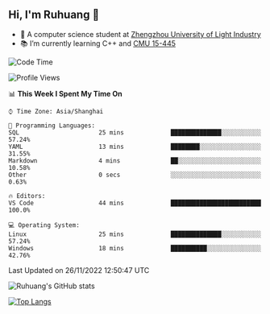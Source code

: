 ## Hi, I'm Ruhuang 👋

- :school: A computer science student at [Zhengzhou University of Light Industry](http://www.zzuli.edu.cn/)
- :books: I’m currently learning C++ and [CMU 15-445](https://15445.courses.cs.cmu.edu/fall2022/)

<!--START_SECTION:waka-->
![Code Time](http://img.shields.io/badge/Code%20Time-2%20hrs%2056%20mins-blue)

![Profile Views](http://img.shields.io/badge/Profile%20Views-338-blue)

📊 **This Week I Spent My Time On** 

```text
⌚︎ Time Zone: Asia/Shanghai

💬 Programming Languages: 
SQL                      25 mins             ██████████████░░░░░░░░░░░   57.24% 
YAML                     13 mins             ████████░░░░░░░░░░░░░░░░░   31.55% 
Markdown                 4 mins              ██░░░░░░░░░░░░░░░░░░░░░░░   10.58% 
Other                    0 secs              ░░░░░░░░░░░░░░░░░░░░░░░░░   0.63%

🔥 Editors: 
VS Code                  44 mins             █████████████████████████   100.0%

💻 Operating System: 
Linux                    25 mins             ██████████████░░░░░░░░░░░   57.24% 
Windows                  18 mins             ██████████░░░░░░░░░░░░░░░   42.76%

```


 Last Updated on 26/11/2022 12:50:47 UTC
<!--END_SECTION:waka-->

![Ruhuang's GitHub stats](https://github-readme-stats.vercel.app/api?username=ruhuang2001&count_private=true&hide_title=true&show_icons=true&theme=vue)

[![Top Langs](https://github-readme-stats.vercel.app/api/top-langs/?username=ruhuang2001&layout=compact)](https://github.com/anuraghazra/github-readme-stats)
